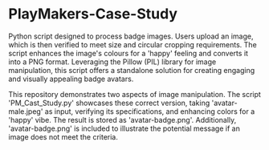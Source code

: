 # PlayMakers-Case-Study
Python script designed to process badge images. Users upload an image, which is then verified to meet size and circular cropping requirements. The script enhances the image's colours for a 'happy' feeling and converts it into a PNG format. Leveraging the Pillow (PIL) library for image manipulation, this script offers a standalone solution for creating engaging and visually appealing badge avatars.

This repository demonstrates two aspects of image manipulation. The script 'PM_Cast_Study.py' showcases these correct version, taking 'avatar-male.jpeg' as input, verifying its specifications, and enhancing colors for a 'happy' vibe. The result is stored as 'avatar-badge.png'. Additionally, 'avatar-badge.png' is included to illustrate the potential message if an image does not meet the criteria.
